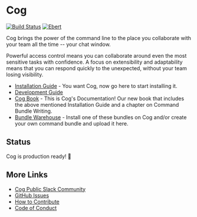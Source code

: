 # Cog

[![Build Status](https://travis-ci.org/operable/cog.svg?branch=master)](https://travis-ci.org/operable/cog)
[![Ebert](https://ebertapp.io/github/operable/cog.svg)](https://ebertapp.io/github/operable/cog)

Cog brings the power of the command line to the place you collaborate with your team all the time -- your chat window.

Powerful access control means you can collaborate around even the most sensitive tasks with confidence. A focus on extensibility and adaptability means that you can respond quickly to the unexpected, without your team losing visibility.

* [Installation Guide](http://cog-book.operable.io/#_installation_guide) - You want Cog, now go here to start installing it.
* [Development Guide](https://github.com/operable/cog/blob/master/DEVELOP.md)
* [Cog Book](http://cog-book.operable.io) - This is Cog's Documentation! Our new book that includes the above mentioned Installation Guide and a chapter on Command Bundle Writing.
* [Bundle Warehouse](https://bundles.operable.io/) - Install one of these bundles on Cog and/or create your own command bundle and upload it here.

## Status

Cog is production ready! :tada:

## More Links

* [Cog Public Slack Community](http://slack.operable.io/)
* [GitHub Issues](https://github.com/operable/cog/issues)
* [How to Contribute](https://github.com/operable/cog/blob/master/CONTRIBUTING.md)
* [Code of Conduct](https://github.com/operable/cog/blob/master/CODE_OF_CONDUCT.md)
